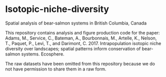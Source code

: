 # Isotopic-niche-diversity
Spatial analysis of bear-salmon systems in British Columbia, Canada

This repository contains analysis and figure production code for the paper: Adams, M., Service, C., Bateman, A., Bourbonnais, M., Artelle, K., Nelson, T., Paquet, P., Levi, T., and Darimont, C. 2017. Intrapopulation isotopic niche diversity over landscapes; spatial patterns inform conservation of bear-salmon systems. Ecosphere.

The raw datasets have been omitted from this repository because we do not have permission to share them in a raw form. 
